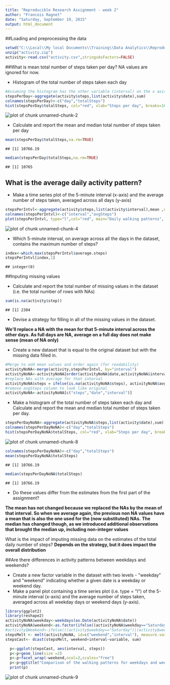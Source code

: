 ```yaml
---
title: "Reproducible Research Assignment - week 2"
author: "Francois Ragnet"
date: "Saturday, September 19, 2015"
output: html_document
---
```


##Loading and preprocessing the data


```r
setwd("C:\\Local\\My local Documents\\Training\\Data Analytics\\Reproducible\\assignment week2")
unzip("activity.zip")
activity<-read.csv("activity.csv",stringsAsFactors=FALSE)
```

##What is mean total number of steps taken per day?
NA values are ignored for now.

- Histogram of the total number of steps taken each day

```r
#Assuming the histogram has the other variable (interval) on the x axis. if not, it would be histogram of steps taken per day?
stepsPerDay<-aggregate(activity$steps,list(activity$date),sum)
colnames(stepsPerDay)<-c("day","totalSteps")
hist(stepsPerDay$totalSteps, col="red", xlab="Steps per day", breaks=10, main="Histogram of steps activity")
```

![plot of chunk unnamed-chunk-2](figure/unnamed-chunk-2-1.png) 

- Calculate and report the mean and median total number of steps taken per day

```r
mean(stepsPerDay$totalSteps,na.rm=TRUE)
```

```
## [1] 10766.19
```

```r
median(stepsPerDay$totalSteps,na.rm=TRUE)
```

```
## [1] 10765
```

## What is the average daily activity pattern?
- Make a time series plot of the 5-minute interval (x-axis) and the average number of steps taken, averaged across all days (y-axis)

```r
stepsPerIntvl<-aggregate(activity$steps,list(activity$interval),mean ,na.rm=TRUE)
colnames(stepsPerIntvl)<-c("interval","avgSteps")
plot(stepsPerIntvl, type="l",col="red", main="Daily walking patterns", xlab="time of the day",ylab="Number of steps")
```

![plot of chunk unnamed-chunk-4](figure/unnamed-chunk-4-1.png) 

- Which 5-minute interval, on average across all the days in the dataset, contains the maximum number of steps?

```r
index<-which.max(stepsPerIntvl$average.steps)
stepsPerIntvl[index,1]
```

```
## integer(0)
```

##Inputing missing values
- Calculate and report the total number of missing values in the dataset (i.e. the total number of rows with NAs)

```r
sum(is.na(activity$step))
```

```
## [1] 2304
```

- Devise a strategy for filling in all of the missing values in the dataset. 

**We'll replace a NA with the mean for that 5-minute interval across the other days. As full days are NA, average on a full day does not make sense (mean of NA only)**

- Create a new dataset that is equal to the original dataset but with the missing data filled in.


```r
#Merge to add mean values and order again (for readability)
activityNoNA<-merge(activity,stepsPerIntvl, by="interval")
activityNoNA<-activityNoNA[order(activityNoNA$date,activityNoNA$interval),]
#replace NAs with average for that interval
activityNoNA$steps = ifelse(is.na(activityNoNA$steps), activityNoNA$avgSteps, activityNoNA$steps)
#remove avgSteps column to look like original
activityNoNA<-activityNoNA[c("steps","date","interval")]
```

- Make a histogram of the total number of steps taken each day and Calculate and report the mean and median total number of steps taken per day. 


```r
stepsPerDayNoNA<-aggregate(activityNoNA$steps,list(activity$date),sum)
colnames(stepsPerDayNoNA)<-c("day","totalSteps")
hist(stepsPerDayNoNA$totalSteps, col="red", xlab="Steps per day", breaks=10, main="Histogram of steps activity")
```

![plot of chunk unnamed-chunk-8](figure/unnamed-chunk-8-1.png) 

```r
colnames(stepsPerDayNoNA)<-c("day","totalSteps")
mean(stepsPerDayNoNA$totalSteps)
```

```
## [1] 10766.19
```

```r
median(stepsPerDayNoNA$totalSteps)
```

```
## [1] 10766.19
```

- Do these values differ from the estimates from the first part of the assignment?

**The mean has not changed because we replaced the NAs by the mean of that interval. So when we average again, the previous non NA values have a mean that is also the one used for the (now substituted) NAs.**
**The median has changed though, as we introduced additional observations that brought the median up, including non-integer values**

What is the impact of imputing missing data on the estimates of the total daily number of steps?
**Depends on the strategy, but it does impact the overall distribution**

##Are there differences in activity patterns between weekdays and weekends?
- Create a new factor variable in the dataset with two levels - "weekday" and "weekend" indicating whether a given date is a weekday or weekend day.
- Make a panel plot containing a time series plot (i.e. type = "l") of the 5-minute interval (x-axis) and the average number of steps taken, averaged across all weekday days or weekend days (y-axis).


```r
library(ggplot2)
library(reshape2)
activityNoNA$weekday<-weekdays(as.Date(activityNoNA$date))
activityNoNA$weekend<-as.factor(ifelse((activityNoNA$weekday=="Saturday")|(activityNoNA$weekday=="Sunday"),"weekend","weekday"))
#activity$Weekend<-ifelse(((activity$weekday=="Saturday")|(activity$weekday=="Sunday")),"weekend","weekday")
stepsMelt <- melt(activityNoNA, id=c("weekend","interval"), measure.vars=c("steps"))
stepsCast<- dcast(stepsMelt, weekend+interval~variable, sum)

  p<-ggplot(stepsCast, aes(interval, steps))
  p<-p+geom_line(size =2)
  p<-p+facet_wrap(~weekend,ncol=2,scales="free")
  p<-p+ggtitle("Comparison of the walking patterns for weekdays and weekends")
  print(p)
```

![plot of chunk unnamed-chunk-9](figure/unnamed-chunk-9-1.png) 
